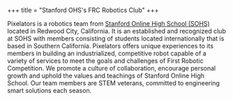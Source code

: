 +++
title = "Stanford OHS's FRC Robotics Club"
+++

Pixelators is a robotics team from [Stanford Online High School (SOHS)](https://ohs.stanford.edu/) located in Redwood City, California.
It is an established and recognized club at SOHS with members consisting of students located internationally that is based in Southern California.
Pixelators offers unique experiences to its members in building an industrialized, competitive robot capable of a variety of services to meet the goals and challenges of First Robotic Competition. We promote a culture of collaboration, encourage personal growth and uphold the values and teachings of Stanford Online High School.
Our team members are STEM veterans, committed to engineering smart solutions each season.
